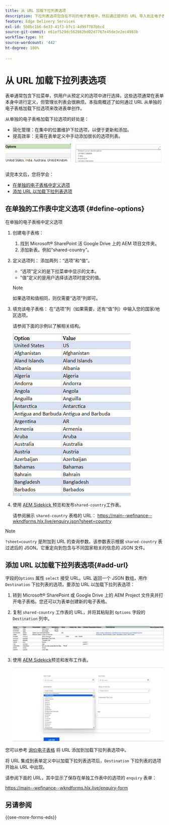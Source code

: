 ```yaml
---
title: 从 URL 加载下拉列表选项
description: 下拉列表选项包含在不同的电子表格中，然后通过提供的 URL 导入到主电子表格中。
feature: Edge Delivery Services
exl-id: 5b0bc1b6-6e33-41f3-b7c1-4d997787b6cd
source-git-commit: e61ef529dc562862bd02d7767e45de3e2ec4983b
workflow-type: ht
source-wordcount: '442'
ht-degree: 100%

---
```


# 从 URL 加载下拉列表选项

表单通常包含下拉菜单，供用户从预定义的选项中进行选择。这些选项通常在表单本身中进行定义，但管理长列表会很麻烦。本指南概述了如何通过 URL 从单独的电子表格加载下拉选项来改进表单创作。


从单独的电子表格加载下拉选项的好处是：

* 简化管理：在集中的位置维护下拉选项，以便于更新和添加。
* 提高效率：无需在表单定义中手动添加很长的选项列表。




![下拉菜单选项](/help/forms/assets/drop-down-options.png)


读完本文后，您将学会：

* [在单独的电子表格中定义选项](#define-options)
* [添加 URL 以加载下拉列表选项](#add-url)

## 在单独的工作表中定义选项 {#define-options}

在单独的电子表格中定义选项

1. 创建电子表格：
   1. 找到 Microsoft® SharePoint 活 Google Drive 上的 AEM 项目文件夹。
   1. 添加新表。例如“shared-country”。
1. 定义选项列：
添加两列：“选项”和“值”。
   * “选项”定义的是下拉菜单中显示的文本。
   * “值”定义的是用户选择该选项时提交的值。

   >[!NOTE]
   >
   >如果选项和值相同，则仅需要“选项”列即可。

1. 填充该电子表格：
在“选项”列（如果需要，还有“值”列）中输入您的国家/地区选项。

   请参阅下面的示例以了解相关结构。

   ![国家/地区下拉列表](/help/forms/assets/drop-down-country-options.png)

1. 使用 [AEM Sidekick ](https://www.aem.live/developer/tutorial#preview-and-publish-your-content)预览和发布`shared-country`工作表。

   请参阅展示 `shared-country` 表格的 URL：
https://main--wefinance--wkndforms.hlx.live/enquiry.json?sheet=country

>[!NOTE]
>
> `?sheet=country` 是附加到 URL 的查询参数。该参数表示根据 `shared-country` 表过滤后的 JSON。它重定向到包含与不同国家相关的信息的 JSON 文件。

## 添加 URL 以加载下拉列表选项{#add-url}

字段的`Options` 属性 `select` 接受 URL。URL 返回一个 JSON 数组，用作 `Destination` 下拉列表的选项。要添加 URL 以加载下拉列表选项：

1. 转到 Microsoft® SharePoint 或 Google Drive 上的 AEM Project 文件夹并打开电子表格。您还可以为表单创建新的电子表格。
1. 复制 `shared-country` 工作表的 URL，并将其粘贴到 `Options` 字段的 `Destination` 列中。

   ![查询电子表格](/help/forms/assets/drop-down-enquiry.png)

1. 使用 [AEM Sidekick](https://www.aem.live/developer/tutorial#preview-and-publish-your-content)预览和发布工作表。


   ![国家/地区下拉列表](/help/forms/assets/load-dropdown-options-form.png)

您可以参考 [询价电子表格](/help/forms/assets/enquiry-options.xlsx) 将 URL 添加到加载下拉列表选项中。

将 URL 集成到表单定义中以加载下拉列表选项后，`Destination` 下拉列表的选项开始从 URL 中出现。

请参阅下面的 URL，其中显示了保存在单独工作表中的选项的 `enquiry` 表单：

https://main--wefinance--wkndforms.hlx.live/enquiry-form

## 另请参阅

{{see-more-forms-eds}}
